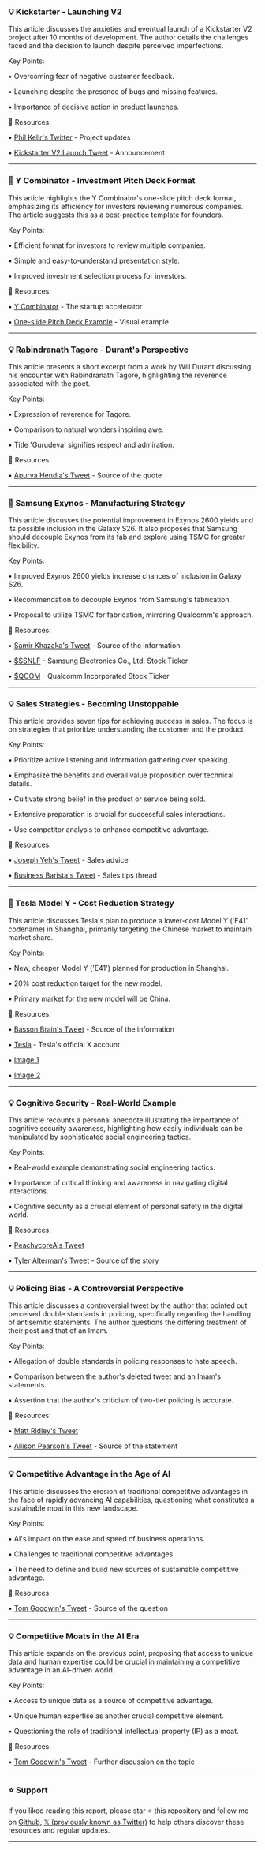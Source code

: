 ### 💡 Kickstarter - Launching V2

This article discusses the anxieties and eventual launch of a Kickstarter V2 project after 10 months of development.  The author details the challenges faced and the decision to launch despite perceived imperfections.

Key Points:

• Overcoming fear of negative customer feedback.


• Launching despite the presence of bugs and missing features.


• Importance of decisive action in product launches.



🔗 Resources:

• [Phil Kellr's Twitter](https://x.com/philkellr) - Project updates


• [Kickstarter V2 Launch Tweet](https://x.com/philkellr/status/1900490929393328151) - Announcement


---

### 🚀  Y Combinator - Investment Pitch Deck Format

This article highlights the Y Combinator's one-slide pitch deck format, emphasizing its efficiency for investors reviewing numerous companies.  The article suggests this as a best-practice template for founders.

Key Points:

•  Efficient format for investors to review multiple companies.


• Simple and easy-to-understand presentation style.


•  Improved investment selection process for investors.



🔗 Resources:

• [Y Combinator](https://x.com/ycombinator) - The startup accelerator


• [One-slide Pitch Deck Example](https://pbs.twimg.com/media/Gl2gLrBXQAAXdIi?format=jpg&name=small) - Visual example


---

### 💡 Rabindranath Tagore - Durant's Perspective

This article presents a short excerpt from a work by Will Durant discussing his encounter with Rabindranath Tagore, highlighting the reverence associated with the poet.

Key Points:

•  Expression of reverence for Tagore.


•  Comparison to natural wonders inspiring awe.


•  Title 'Gurudeva' signifies respect and admiration.



🔗 Resources:

• [Apurva Hendia's Tweet](https://x.com/apurvahendi/status/1900490765660205509) -  Source of the quote


---

### 🤖 Samsung Exynos - Manufacturing Strategy

This article discusses the potential improvement in Exynos 2600 yields and its possible inclusion in the Galaxy S26. It also proposes that Samsung should decouple Exynos from its fab and explore using TSMC for greater flexibility.

Key Points:

•  Improved Exynos 2600 yields increase chances of inclusion in Galaxy S26.


•  Recommendation to decouple Exynos from Samsung's fabrication.


•  Proposal to utilize TSMC for fabrication, mirroring Qualcomm's approach.



🔗 Resources:

• [Samir Khazaka's Tweet](https://x.com/SamirKhazaka/status/1899054686352654523) - Source of the information


• [$SSNLF](https://x.com/search?q=%24SSNLF&src=cashtag_click) - Samsung Electronics Co., Ltd. Stock Ticker


• [$QCOM](https://x.com/search?q=%24QCOM&src=cashtag_click) - Qualcomm Incorporated Stock Ticker


---

### 💡 Sales Strategies -  Becoming Unstoppable

This article provides seven tips for achieving success in sales. The focus is on strategies that prioritize understanding the customer and the product.

Key Points:

• Prioritize active listening and information gathering over speaking.


• Emphasize the benefits and overall value proposition over technical details.


• Cultivate strong belief in the product or service being sold.


• Extensive preparation is crucial for successful sales interactions.


• Use competitor analysis to enhance competitive advantage.



🔗 Resources:

• [Joseph Yeh's Tweet](https://x.com/JosephSYeh) - Sales advice


• [Business Barista's Tweet](https://x.com/businessbarista/status/1900189525088907648) - Sales tips thread



---

### 🤖 Tesla Model Y -  Cost Reduction Strategy

This article discusses Tesla's plan to produce a lower-cost Model Y ('E41' codename) in Shanghai, primarily targeting the Chinese market to maintain market share.

Key Points:

•  New, cheaper Model Y ('E41') planned for production in Shanghai.


•  20% cost reduction target for the new model.


•  Primary market for the new model will be China.



🔗 Resources:

• [Basson Brain's Tweet](https://x.com/BassonBrain/status/1900485230584099234) - Source of the information


• [Tesla](https://x.com/Tesla) - Tesla's official X account


• [Image 1](https://pbs.twimg.com/media/Gl_hPaYWAAAMOmv?format=jpg&name=small)


• [Image 2](https://pbs.twimg.com/media/Gl77wNPWsAE2ha5?format=jpg&name=240x240)


---

### 💡 Cognitive Security - Real-World Example

This article recounts a personal anecdote illustrating the importance of cognitive security awareness, highlighting how easily individuals can be manipulated by sophisticated social engineering tactics.

Key Points:

•  Real-world example demonstrating social engineering tactics.


•  Importance of critical thinking and awareness in navigating digital interactions.


•  Cognitive security as a crucial element of personal safety in the digital world.



🔗 Resources:

• [PeachycoreA's Tweet](https://x.com/PeachycoreA)


• [Tyler Alterman's Tweet](https://x.com/TylerAlterman/status/1900285728635969841) - Source of the story


---

### 💡 Policing Bias - A Controversial Perspective

This article discusses a controversial tweet by the author that pointed out perceived double standards in policing, specifically regarding the handling of antisemitic statements.  The author questions the differing treatment of their post and that of an Imam.

Key Points:

•  Allegation of double standards in policing responses to hate speech.


•  Comparison between the author's deleted tweet and an Imam's statements.


•  Assertion that the author's criticism of two-tier policing is accurate.


🔗 Resources:

• [Matt Ridley's Tweet](https://x.com/mattwridley)


• [Allison Pearson's Tweet](https://x.com/AllisonPearson/status/1900470003733844366) - Source of the statement


---

### 💡 Competitive Advantage in the Age of AI

This article discusses the erosion of traditional competitive advantages in the face of rapidly advancing AI capabilities, questioning what constitutes a sustainable moat in this new landscape.

Key Points:

•  AI's impact on the ease and speed of business operations.


•  Challenges to traditional competitive advantages.


•  The need to define and build new sources of sustainable competitive advantage.



🔗 Resources:

• [Tom Goodwin's Tweet](https://x.com/tomfgoodwin/status/1900450857256165856) -  Source of the question


---

### 💡 Competitive Moats in the AI Era

This article expands on the previous point, proposing that access to unique data and human expertise could be crucial in maintaining a competitive advantage in an AI-driven world.

Key Points:

•  Access to unique data as a source of competitive advantage.


•  Unique human expertise as another crucial competitive element.


•  Questioning the role of traditional intellectual property (IP) as a moat.



🔗 Resources:

• [Tom Goodwin's Tweet](https://x.com/tomfgoodwin/status/1900472146368844133) -  Further discussion on the topic


---

### ⭐️ Support

If you liked reading this report, please star ⭐️ this repository and follow me on [Github](https://github.com/Drix10), [𝕏 (previously known as Twitter)](https://x.com/DRIX_10_) to help others discover these resources and regular updates.

---